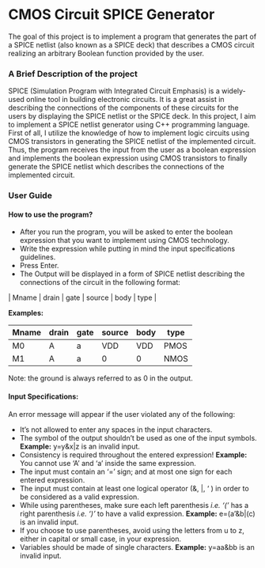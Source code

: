 # CMOS Circuit SPICE Generator
The goal of this project is to implement a program that generates the part of a SPICE netlist (also  known as a SPICE deck) that describes a CMOS circuit realizing an arbitrary Boolean function provided by the user.

### A Brief Description of the project

SPICE (Simulation Program with Integrated Circuit Emphasis) is a widely-used online
tool in building electronic circuits. It is a great assist in describing the connections of
the components of these circuits for the users by displaying the SPICE netlist or the
SPICE deck.
In this project, I aim to implement a SPICE netlist generator using C++
programming language. First of all, I utilize the knowledge of how to implement
logic circuits using CMOS transistors in generating the SPICE netlist of the
implemented circuit. Thus, the program receives the input from the user as a boolean
expression and implements the boolean expression using CMOS transistors to finally
generate the SPICE netlist which describes the connections of the implemented
circuit.

### User Guide

#### How to use the program?
- After you run the program, you will be asked to enter the boolean expression that you want to implement using CMOS technology.
- Write the expression while putting in mind the input specifications guidelines.
- Press Enter.
- The Output will be displayed in a form of SPICE netlist describing the connections of the circuit in the following format:

| Mname  | drain | gate | source | body | type |

**Examples:**

| Mname  | drain | gate | source | body | type |
| -----  | ----- | ----- | ----- | ----- | ----- |
| M0 | A | a | VDD | VDD | PMOS |
| M1 | A | a | 0 | 0 |NMOS |

Note: the ground is always referred to as 0 in the output.

#### Input Specifications:

An error message will appear if the user violated any of the following:

- It’s not allowed to enter any spaces in the input characters.
- The symbol of the output shouldn’t be used as one of the input symbols.
**Example:** y=y&x|z is an invalid input.
- Consistency is required throughout the entered expression!
**Example:** You cannot use ‘A’ and ‘a’ inside the same expression.
- The input must contain an ‘=’ sign; and at most one sign for each entered expression.
- The input must contain at least one logical operator (&, |, ‘ ) in order to be considered as a valid expression.
- While using parentheses, make sure each left parenthesis _i.e. ‘(’_ has a right parenthesis _i.e. ‘)’_ to have a valid expression.
**Example:** e=(a’&b|(c) is an invalid input.
- If you choose to use parentheses, avoid using the letters from u to z, either in capital or small case, in your expression.
- Variables should be made of single characters. **Example:** y=aa&bb is an invalid input.


